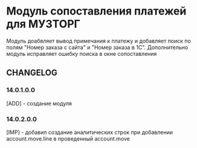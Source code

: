 # Модуль сопоставления платежей для МУЗТОРГ

Модуль доабвляет вывод примечания к платежу и добавляет поиск по полям "Номер заказа с сайта" и "Номер заказа в 1С".
Дополнительно модуль исправляет ошибку поиска в окне сопоставления

## CHANGELOG

### 14.0.1.0.0

[ADD] - создание модуля

### 14.0.2.0.0

[IMP] - добавил создание аналитических строк при добавлении account.move.line в проведенный account.move
